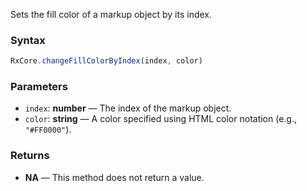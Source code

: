 Sets the fill color of a markup object by its index.

### Syntax

```typescript
RxCore.changeFillColorByIndex(index, color)
```

### Parameters

- `index`: **number** — The index of the markup object.
- `color`: **string** — A color specified using HTML color notation (e.g., `"#FF0000"`).

### Returns

- **NA** — This method does not return a value.